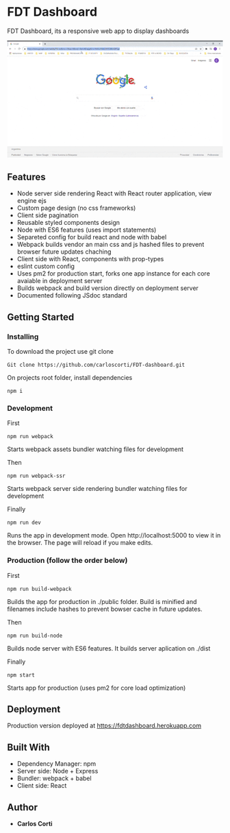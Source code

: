 # FDT Dashboard

FDT Dashboard, its a responsive web app to display dashboards

![GIF](/FDTDashboard.gif)

## Features

- Node server side rendering React with React router application, view engine ejs
- Custom page design (no css frameworks)
- Client side pagination
- Reusable styled components design
- Node with ES6 features (uses import statements)
- Separeted config for build react and node with babel
- Webpack builds vendor an main css and js hashed files to prevent browser future updates chaching
- Client side with React, components with prop-types
- eslint custom config
- Uses pm2 for production start, forks one app instance for each core avaiable in deployment server
- Builds webpack and build version directly on deployment server
- Documented following JSdoc standard

## Getting Started

### Installing

To download the project use git clone

```
Git clone https://github.com/carloscorti/FDT-dashboard.git
```

On projects root folder, install dependencies

```
npm i
```

### Development

First

```
npm run webpack
```

Starts webpack assets bundler watching files for development

Then

```
npm run webpack-ssr
```

Starts webpack server side rendering bundler watching files for development

Finally

```
npm run dev
```

Runs the app in development mode. Open http://localhost:5000 to view it in the browser. The page will reload if you make edits.

### Production (follow the order below)

First

```
npm run build-webpack
```

Builds the app for production in ./public folder. Build is minified and filenames include hashes to prevent bowser cache in future updates.

Then

```
npm run build-node
```

Builds node server with ES6 features. It builds server aplication on ./dist

Finally

```
npm start
```

Starts app for production (uses pm2 for core load optimization)

## Deployment

Production version deployed at https://fdtdashboard.herokuapp.com

## Built With

- Dependency Manager: npm
- Server side: Node + Express
- Bundler: webpack + babel
- Client side: React

## Author

- **Carlos Corti**
